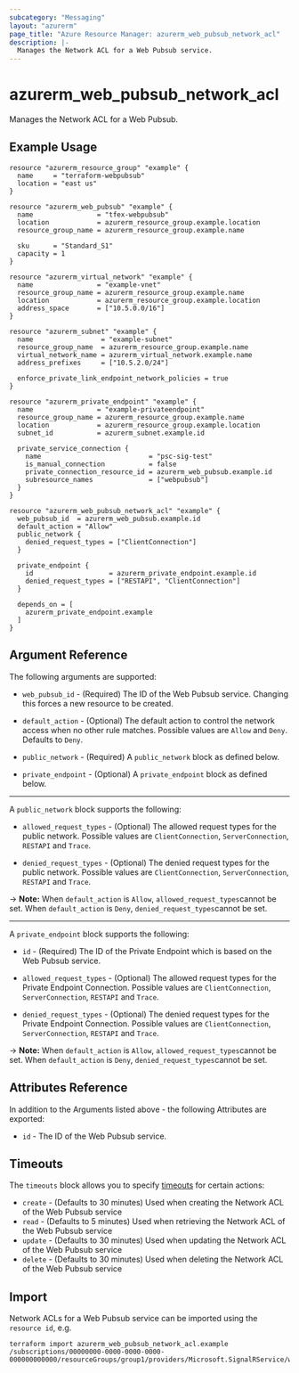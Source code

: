 ```yaml
---
subcategory: "Messaging"
layout: "azurerm"
page_title: "Azure Resource Manager: azurerm_web_pubsub_network_acl"
description: |-
  Manages the Network ACL for a Web Pubsub service.
---
```


# azurerm_web_pubsub_network_acl

Manages the Network ACL for a Web Pubsub.

## Example Usage

```hcl
resource "azurerm_resource_group" "example" {
  name     = "terraform-webpubsub"
  location = "east us"
}

resource "azurerm_web_pubsub" "example" {
  name                = "tfex-webpubsub"
  location            = azurerm_resource_group.example.location
  resource_group_name = azurerm_resource_group.example.name

  sku      = "Standard_S1"
  capacity = 1
}

resource "azurerm_virtual_network" "example" {
  name                = "example-vnet"
  resource_group_name = azurerm_resource_group.example.name
  location            = azurerm_resource_group.example.location
  address_space       = ["10.5.0.0/16"]
}

resource "azurerm_subnet" "example" {
  name                 = "example-subnet"
  resource_group_name  = azurerm_resource_group.example.name
  virtual_network_name = azurerm_virtual_network.example.name
  address_prefixes     = ["10.5.2.0/24"]

  enforce_private_link_endpoint_network_policies = true
}

resource "azurerm_private_endpoint" "example" {
  name                = "example-privateendpoint"
  resource_group_name = azurerm_resource_group.example.name
  location            = azurerm_resource_group.example.location
  subnet_id           = azurerm_subnet.example.id

  private_service_connection {
    name                           = "psc-sig-test"
    is_manual_connection           = false
    private_connection_resource_id = azurerm_web_pubsub.example.id
    subresource_names              = ["webpubsub"]
  }
}

resource "azurerm_web_pubsub_network_acl" "example" {
  web_pubsub_id  = azurerm_web_pubsub.example.id
  default_action = "Allow"
  public_network {
    denied_request_types = ["ClientConnection"]
  }

  private_endpoint {
    id                   = azurerm_private_endpoint.example.id
    denied_request_types = ["RESTAPI", "ClientConnection"]
  }

  depends_on = [
    azurerm_private_endpoint.example
  ]
}
```

## Argument Reference

The following arguments are supported:

* `web_pubsub_id` - (Required) The ID of the Web Pubsub service. Changing this forces a new resource to be created.

* `default_action` - (Optional) The default action to control the network access when no other rule matches. Possible values are `Allow` and `Deny`. Defaults to `Deny`.

* `public_network` - (Required) A `public_network` block as defined below.

* `private_endpoint` - (Optional) A `private_endpoint` block as defined below.

---

A `public_network` block supports the following:

* `allowed_request_types` - (Optional) The allowed request types for the public network. Possible values are `ClientConnection`, `ServerConnection`, `RESTAPI` and `Trace`.

* `denied_request_types` - (Optional) The denied request types for the public network. Possible values are `ClientConnection`, `ServerConnection`, `RESTAPI` and `Trace`.

-> **Note:** When `default_action` is `Allow`, `allowed_request_types`cannot be set. When `default_action` is `Deny`, `denied_request_types`cannot be set.

---

A `private_endpoint` block supports the following:

* `id` - (Required) The ID of the Private Endpoint which is based on the Web Pubsub service.

* `allowed_request_types` - (Optional) The allowed request types for the Private Endpoint Connection. Possible values are `ClientConnection`, `ServerConnection`, `RESTAPI` and `Trace`.

* `denied_request_types` - (Optional) The denied request types for the Private Endpoint Connection. Possible values are `ClientConnection`, `ServerConnection`, `RESTAPI` and `Trace`.

-> **Note:** When `default_action` is `Allow`, `allowed_request_types`cannot be set. When `default_action` is `Deny`, `denied_request_types`cannot be set.

## Attributes Reference

In addition to the Arguments listed above - the following Attributes are exported:

* `id` - The ID of the Web Pubsub service.

## Timeouts

The `timeouts` block allows you to specify [timeouts](https://www.terraform.io/language/resources/syntax#operation-timeouts) for certain actions:

* `create` - (Defaults to 30 minutes) Used when creating the Network ACL of the Web Pubsub service
* `read` - (Defaults to 5 minutes) Used when retrieving the Network ACL of the Web Pubsub service
* `update` - (Defaults to 30 minutes) Used when updating the Network ACL of the Web Pubsub service
* `delete` - (Defaults to 30 minutes) Used when deleting the Network ACL of the Web Pubsub service

## Import

Network ACLs for a Web Pubsub service can be imported using the `resource id`, e.g.

```shell
terraform import azurerm_web_pubsub_network_acl.example /subscriptions/00000000-0000-0000-0000-000000000000/resourceGroups/group1/providers/Microsoft.SignalRService/webPubSub/webpubsub1
```
